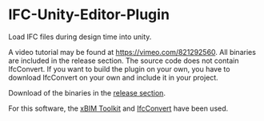 # IFC-Unity-Editor-Plugin
Load IFC files during design time into unity.

A video tutorial may be found at https://vimeo.com/821292560. All binaries are included in the release section. The source code does not contain IfcConvert. If you want to build the plugin on your own, you have to download IfcConvert on your own and include it in your project.

Download of the binaries in the [release section](https://github.com/Chair-Intelligent-Technical-Design/IFC-Unity-Editor-Plugin/releases).

For this software, the [xBIM Toolkit](https://xbim.net/open-toolkit/) and [IfcConvert](https://github.com/IfcOpenShell/IfcOpenShell) have been used.
